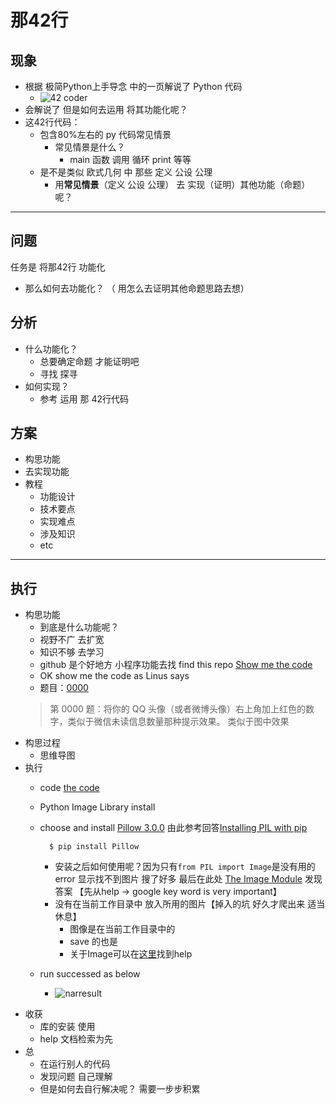 # 那42行

## 现象 ##

- 根据 极简Python上手导念 中的一页解说了 Python 代码
	- ![42 coder](http://wiki.woodpecker.org.cn/moin/ZqQuickIntoPy?action=AttachFile&do=get&target=coffeeghost-q-in-py.png)
- 会解说了 但是如何去运用 将其功能化呢？
- 这42行代码：
	+ 包含80%左右的 py 代码常见情景
		+ 常见情景是什么？
			+ main 函数 调用 循环 print 等等
	+ 是不是类似 欧式几何 中 那些 定义 公设 公理 
		+ 用**常见情景**（定义 公设 公理） 去 实现（证明）其他功能（命题）呢？


----------

## 问题 ##

任务是 将那42行 功能化  

- 那么如何去功能化？ （ 用怎么去证明其他命题思路去想）

## 分析 ##

- 什么功能化？
	+ 总要确定命题 才能证明吧
	+ 寻找 探寻
- 如何实现？
	+ 参考 运用 那 42行代码

## 方案 ##

- 构思功能
- 去实现功能
- 教程
	+ 功能设计
	+ 技术要点
	+ 实现难点
	+ 涉及知识
	+ etc

----------

## 执行  

- 构思功能 
	+ 到底是什么功能呢？
	+ 视野不广 去扩宽
	+ 知识不够 去学习
	+ github 是个好地方 小程序功能去找 find this repo [Show me the code](https://github.com/Show-Me-the-Code/python)
	+ OK show me the code as Linus says
	+ 题目：[0000](https://github.com/JiYouMCC/python-show-me-the-code/tree/master/0000)
	> 第 0000 题：将你的 QQ 头像（或者微博头像）右上角加上红色的数字，类似于微信未读信息数量那种提示效果。 类似于图中效果
- 构思过程
	+ 思维导图
- 执行
	+ code [the code](https://github.com/JiYouMCC/python-show-me-the-code/blob/e0c7c1c37ccba38671078e0b0ff6238992a11499/0000/0000.py)
	+ Python Image Library install
	+ choose and install [Pillow 3.0.0](https://pypi.python.org/pypi/Pillow/2.2.1) 由此参考回答[Installing PIL with pip](http://stackoverflow.com/questions/20060096/installing-pil-with-pip)

			$ pip install Pillow
		+ 安装之后如何使用呢？因为只有`from PIL import Image`是没有用的 error 显示找不到图片 搜了好多 最后在此处 [The Image Module](http://effbot.org/imagingbook/image.htm) 发现答案 【先从help -> google key word is very important】
		+ 没有在当前工作目录中 放入所用的图片【掉入的坑 好久才爬出来 适当休息】
			+ 图像是在当前工作目录中的
			+ save 的也是
			+ 关于Image可以在[这里](http://effbot.org/imagingbook/image.htm)找到help
	+ run successed as below
		+ ![narresult](https://raw.githubusercontent.com/JeremiahZhang/pybeginner/master/_src/om2py0w/0wex1/nar_result.png)
+ 收获
	+ 库的安装 使用
	+ help 文档检索为先
+ 总
	+ 在运行别人的代码
	+ 发现问题 自己理解
	+ 但是如何去自行解决呢？ 需要一步步积累